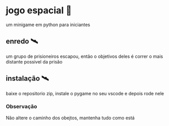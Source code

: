# jogo espacial 🚀 
um minigame em python para iniciantes 

## enredo 🛰️
um grupo de prisioneiros escapou, então o objetivos deles é correr o mais distante possivel da prisão

## instalação 🛰️
baixe o repositorio zip, instale o pygame no seu vscode e depois rode nele

### Observação
Não altere o caminho dos obejtos, mantenha tudo como está 
